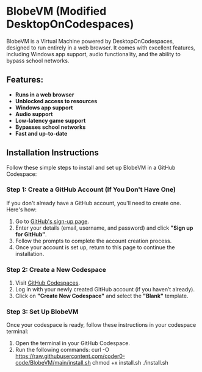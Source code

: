 # BlobeVM (Modified DesktopOnCodespaces)

BlobeVM is a Virtual Machine powered by DesktopOnCodespaces, designed to run entirely in a web browser. It comes with excellent features, including Windows app support, audio functionality, and the ability to bypass school networks.

## Features:
- **Runs in a web browser**
- **Unblocked access to resources**
- **Windows app support**
- **Audio support**
- **Low-latency game support**
- **Bypasses school networks**
- **Fast and up-to-date**

## Installation Instructions

Follow these simple steps to install and set up BlobeVM in a GitHub Codespace:

### Step 1: Create a GitHub Account (If You Don't Have One)

If you don't already have a GitHub account, you'll need to create one. Here's how:

1. Go to [GitHub's sign-up page](https://github.com/join).
2. Enter your details (email, username, and password) and click **"Sign up for GitHub"**.
3. Follow the prompts to complete the account creation process.
4. Once your account is set up, return to this page to continue the installation.

### Step 2: Create a New Codespace

1. Visit [GitHub Codespaces](https://github.com/codespaces/).
2. Log in with your newly created GitHub account (if you haven’t already).
3. Click on **"Create New Codespace"** and select the **"Blank"** template.

### Step 3: Set Up BlobeVM

Once your codespace is ready, follow these instructions in your codespace terminal:

1. Open the terminal in your GitHub Codespace.
2. Run the following commands:
   curl -O https://raw.githubusercontent.com/coder0-code/BlobeVM/main/install.sh
   chmod +x install.sh
   ./install.sh
